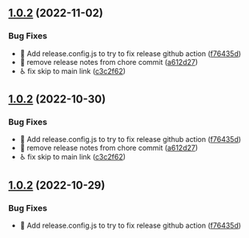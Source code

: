 ## [1.0.2](https://github.com/josephshambrook/js-2023/compare/v1.0.1...v1.0.2) (2022-11-02)


### Bug Fixes

* :bug: Add release.config.js to try to fix release github action ([f76435d](https://github.com/josephshambrook/js-2023/commit/f76435d1eff96aa57a3d94d1f79f151286e343dc))
* :bug: remove release notes from chore commit ([a612d27](https://github.com/josephshambrook/js-2023/commit/a612d276f8f60593e57f276b6fe784f4152e09d9))
* :wheelchair: fix skip to main link ([c3c2f62](https://github.com/josephshambrook/js-2023/commit/c3c2f62861d6bcb06a021df59856bf619e181122))

## [1.0.2](https://github.com/josephshambrook/js-2023/compare/v1.0.1...v1.0.2) (2022-10-30)


### Bug Fixes

* :bug: Add release.config.js to try to fix release github action ([f76435d](https://github.com/josephshambrook/js-2023/commit/f76435d1eff96aa57a3d94d1f79f151286e343dc))
* :bug: remove release notes from chore commit ([a612d27](https://github.com/josephshambrook/js-2023/commit/a612d276f8f60593e57f276b6fe784f4152e09d9))
* :wheelchair: fix skip to main link ([c3c2f62](https://github.com/josephshambrook/js-2023/commit/c3c2f62861d6bcb06a021df59856bf619e181122))

## [1.0.2](https://github.com/josephshambrook/js-2023/compare/v1.0.1...v1.0.2) (2022-10-29)


### Bug Fixes

* :bug: Add release.config.js to try to fix release github action ([f76435d](https://github.com/josephshambrook/js-2023/commit/f76435d1eff96aa57a3d94d1f79f151286e343dc))
